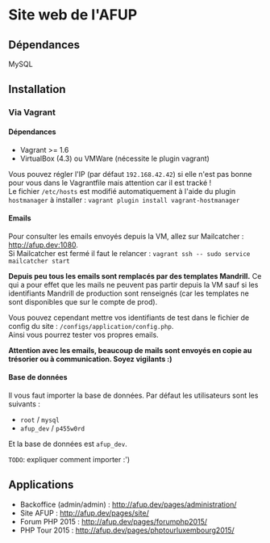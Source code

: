 # Site web de l'AFUP


## Dépendances

MySQL

## Installation


### Via Vagrant

#### Dépendances

* Vagrant >= 1.6
* VirtualBox (4.3) ou VMWare (nécessite le plugin vagrant)

Vous pouvez régler l'IP (par défaut `192.168.42.42`) si elle n'est pas bonne pour vous dans le Vagrantfile mais attention car il est tracké !  
Le fichier `/etc/hosts` est modifié automatiquement à l'aide du plugin `hostmanager` à installer : `vagrant plugin install vagrant-hostmanager`

#### Emails

Pour consulter les emails envoyés depuis la VM, allez sur Mailcatcher : <http://afup.dev:1080>.  
Si Mailcatcher est fermé il faut le relancer : `vagrant ssh -- sudo service mailcatcher start`

**Depuis peu tous les emails sont remplacés par des templates Mandrill.** Ce qui a pour effet que les mails ne peuvent pas partir depuis la VM sauf si les identifiants Mandrill de production sont renseignés (car les templates ne sont disponibles que sur le compte de prod).

Vous pouvez cependant mettre vos identifiants de test dans le fichier de config du site : `/configs/application/config.php`.  
Ainsi vous pourrez tester vos propres emails.

**Attention avec les emails, beaucoup de mails sont envoyés en copie au trésorier ou à communication. Soyez vigilants :)**

#### Base de données

Il vous faut importer la base de données. Par défaut les utilisateurs sont les suivants :

* `root` / `mysql`
* `afup_dev` / `p455w0rd`

Et la base de données est `afup_dev`.

`TODO`: expliquer comment importer :')

## Applications

* Backoffice (admin/admin) : <http://afup.dev/pages/administration/>
* Site AFUP : <http://afup.dev/pages/site/>
* Forum PHP 2015 : <http://afup.dev/pages/forumphp2015/>
* PHP Tour 2015 : <http://afup.dev/pages/phptourluxembourg2015/>
